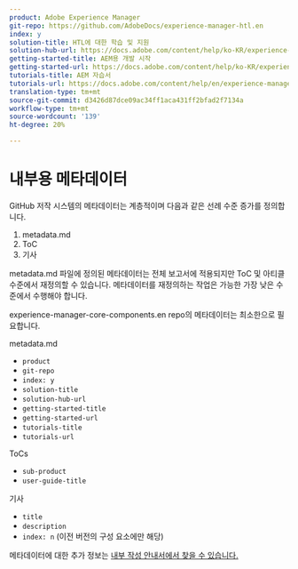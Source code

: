 ```yaml
---
product: Adobe Experience Manager
git-repo: https://github.com/AdobeDocs/experience-manager-htl.en
index: y
solution-title: HTL에 대한 학습 및 지원
solution-hub-url: https://docs.adobe.com/content/help/ko-KR/experience-manager-cloud-service/sites/home.html
getting-started-title: AEM용 개발 시작
getting-started-url: https://docs.adobe.com/content/help/ko-KR/experience-manager-cloud-service/core-concepts/home.html
tutorials-title: AEM 자습서
tutorials-url: https://docs.adobe.com/content/help/en/experience-manager-learn/cloud-service/overview.html
translation-type: tm+mt
source-git-commit: d3426d87dce09ac34ff1aca431ff2bfad2f7134a
workflow-type: tm+mt
source-wordcount: '139'
ht-degree: 20%

---
```



# 내부용 메타데이터

GitHub 저작 시스템의 메타데이터는 계층적이며 다음과 같은 선례 수준 증가를 정의합니다.

1. metadata.md
1. ToC
1. 기사

metadata.md 파일에 정의된 메타데이터는 전체 보고서에 적용되지만 ToC 및 아티클 수준에서 재정의할 수 있습니다. 메타데이터를 재정의하는 작업은 가능한 가장 낮은 수준에서 수행해야 합니다.

experience-manager-core-components.en repo의 메타데이터는 최소한으로 필요합니다.

metadata.md

* `product`
* `git-repo`
* `index: y`
* `solution-title`
* `solution-hub-url`
* `getting-started-title`
* `getting-started-url`
* `tutorials-title`
* `tutorials-url`

ToCs

* `sub-product`
* `user-guide-title`

기사

* `title`
* `description`
* `index: n` (이전 버전의 구성 요소에만 해당)

메타데이터에 대한 추가 정보는 [내부 작성 안내서에서 찾을 수 있습니다.](https://docs.adobe.com/help/en/collaborative-doc-instructions/collaboration-guide/markdown/metadata.html#solution-metadata)
